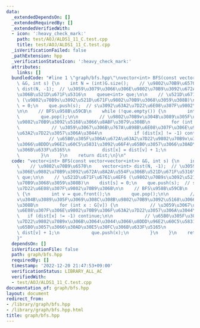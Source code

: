```yaml
---
data:
  _extendedDependsOn: []
  _extendedRequiredBy: []
  _extendedVerifiedWith:
  - icon: ':heavy_check_mark:'
    path: test/AOJ/ALDS1_11_C.test.cpp
    title: test/AOJ/ALDS1_11_C.test.cpp
  _isVerificationFailed: false
  _pathExtension: hpp
  _verificationStatusIcon: ':heavy_check_mark:'
  attributes:
    links: []
  bundledCode: "#line 1 \"graph/bfs.hpp\"\nvector<int> BFS(const vector<vector<int>>\
    \ &G, int s) {\n    int N = (int)G.size();    // \u9802\u70B9\u6570\n    vector<int>\
    \ dist(N, -1);  // \u3059\u3079\u3066\u306E\u9802\u70B9\u3092\u672A\u8A2A\u554F\
    \u306B\u521D\u671F\u5316\n    queue<int> que;\n\n    // \u521D\u671F\u6761\u4EF6\
    \ (\u9802\u70B9s\u3092\u521D\u671F\u9802\u70B9\u3068\u3059\u308B)\n    dist[s]\
    \ = 0;\n    que.push(s);  // s\u3092\u63A2\u7D22\u6E08\u307F\u9802\u70B9\u306B\
    \n\n    // BFS\u958B\u59CB\n    while (!que.empty()) {\n        int v = que.front();\n\
    \        que.pop();\n\n        // \u9802\u70B9v\u304B\u3089\u305F\u3069\u308C\u308B\
    \u9802\u70B9\u3092\u5168\u3066\u8ABF\u3079\u308B\n        for (int x : G[v]) {\n\
    \            // \u3059\u3067\u306B\u767A\u898B\u6E08\u307F\u306E\u9802\u70B9\u306F\
    \u63A2\u7D22\u3057\u306A\u3044\n            if (dist[x] != -1) continue;\n\n \
    \           // \u65B0\u305F\u306A\u672A\u63A2\u7D22\u9802\u70B9x\u306B\u3064\u3044\
    \u3066\u8DDD\u96E2\u60C5\u5831\u3092\u66F4\u65B0\u3057\u3066\u30AD\u30E5\u30FC\
    \u306B\u633F\u5165\n            dist[x] = dist[v] + 1;\n            que.push(x);\n\
    \        }\n    }\n    return dist;\n}\n"
  code: "vector<int> BFS(const vector<vector<int>> &G, int s) {\n    int N = (int)G.size();\
    \    // \u9802\u70B9\u6570\n    vector<int> dist(N, -1);  // \u3059\u3079\u3066\
    \u306E\u9802\u70B9\u3092\u672A\u8A2A\u554F\u306B\u521D\u671F\u5316\n    queue<int>\
    \ que;\n\n    // \u521D\u671F\u6761\u4EF6 (\u9802\u70B9s\u3092\u521D\u671F\u9802\
    \u70B9\u3068\u3059\u308B)\n    dist[s] = 0;\n    que.push(s);  // s\u3092\u63A2\
    \u7D22\u6E08\u307F\u9802\u70B9\u306B\n\n    // BFS\u958B\u59CB\n    while (!que.empty())\
    \ {\n        int v = que.front();\n        que.pop();\n\n        // \u9802\u70B9\
    v\u304B\u3089\u305F\u3069\u308C\u308B\u9802\u70B9\u3092\u5168\u3066\u8ABF\u3079\
    \u308B\n        for (int x : G[v]) {\n            // \u3059\u3067\u306B\u767A\u898B\
    \u6E08\u307F\u306E\u9802\u70B9\u306F\u63A2\u7D22\u3057\u306A\u3044\n         \
    \   if (dist[x] != -1) continue;\n\n            // \u65B0\u305F\u306A\u672A\u63A2\
    \u7D22\u9802\u70B9x\u306B\u3064\u3044\u3066\u8DDD\u96E2\u60C5\u5831\u3092\u66F4\
    \u65B0\u3057\u3066\u30AD\u30E5\u30FC\u306B\u633F\u5165\n            dist[x] =\
    \ dist[v] + 1;\n            que.push(x);\n        }\n    }\n    return dist;\n\
    }"
  dependsOn: []
  isVerificationFile: false
  path: graph/bfs.hpp
  requiredBy: []
  timestamp: '2022-12-20 21:47:53+09:00'
  verificationStatus: LIBRARY_ALL_AC
  verifiedWith:
  - test/AOJ/ALDS1_11_C.test.cpp
documentation_of: graph/bfs.hpp
layout: document
redirect_from:
- /library/graph/bfs.hpp
- /library/graph/bfs.hpp.html
title: graph/bfs.hpp
---
```

